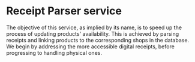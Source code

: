 # Receipt Parser service

The objective of this service, as implied by its name, is to speed up the process of updating products' availability. 
This is achieved by parsing receipts and linking products to the corresponding shops in the database. 
We begin by addressing the more accessible digital receipts, before progressing to handling physical ones.